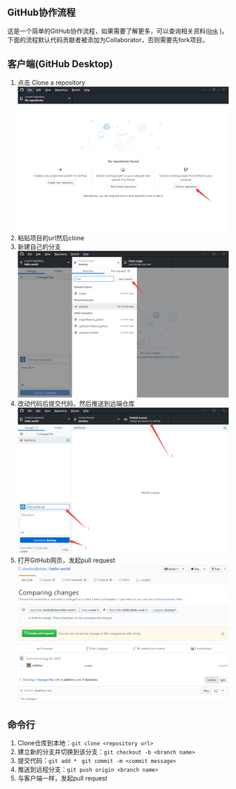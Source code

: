 ## GitHub协作流程
这是一个简单的GitHub协作流程，如果需要了解更多，可以查询相关资料([link](http://rogerdudler.github.io/git-guide/index.zh.html) )。下面的流程默认代码贡献者被添加为Collaborator，否则需要先fork项目。

## 客户端(GitHub Desktop)
1. 点击 Clone a repository
<img src="https://raw.githubusercontent.com/mhhfut/imgsrc/master/raw/github_1.png"></img>
2. 粘贴项目的url然后clone
3. 新建自己的分支
<img src="https://raw.githubusercontent.com/mhhfut/imgsrc/master/raw/github_5.png"></img>
4. 改动代码后提交代码，然后推送到远端仓库
<img src="https://raw.githubusercontent.com/mhhfut/imgsrc/master/raw/github_3.png"></img>
5. 打开GitHub网页，发起pull request
<img src="https://raw.githubusercontent.com/mhhfut/imgsrc/master/raw/github_4.png"></img>

## 命令行
1. Clone仓库到本地：```git clone <repository url>```
2. 建立新的分支并切换到该分支：```git checkout -b <branch name>```
3. 提交代码：```git add * ``` ```git commit -m <commit message>```
4. 推送到远程分支：```git push origin <branch name>```
5. 与客户端一样，发起pull request